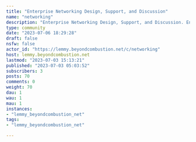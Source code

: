 ```yaml
---
title: "Enterprise Networking Design, Support, and Discussion" 
name: "networking"
description: "Enterprise Networking Design, Support, and Discussion. Enterprise Networking -- Routers, switches, wireless, and firewalls. Cisco, Juniper,..."
type: community
date: "2023-07-06 18:29:28"
draft: false
nsfw: false
actor_id: "https://lemmy.beyondcombustion.net/c/networking"
host: lemmy.beyondcombustion.net
lastmod: "2023-07-03 15:13:21"
published: "2023-07-03 05:03:52"
subscribers: 3
posts: 70
comments: 0
weight: 70
dau: 1
wau: 1
mau: 1
instances:
- "lemmy_beyondcombustion_net"
tags: 
- "lemmy_beyondcombustion_net"

---
```

